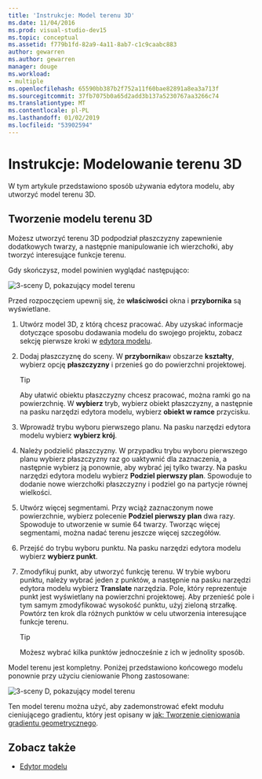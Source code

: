 ```yaml
---
title: 'Instrukcje: Model terenu 3D'
ms.date: 11/04/2016
ms.prod: visual-studio-dev15
ms.topic: conceptual
ms.assetid: f779b1fd-82a9-4a11-8ab7-c1c9caabc883
author: gewarren
ms.author: gewarren
manager: douge
ms.workload:
- multiple
ms.openlocfilehash: 65590bb387b2f752a11f60bae82891a8ea3a713f
ms.sourcegitcommit: 37fb7075b0a65d2add3b137a5230767aa3266c74
ms.translationtype: MT
ms.contentlocale: pl-PL
ms.lasthandoff: 01/02/2019
ms.locfileid: "53902594"
---
```

# <a name="how-to-model-3d-terrain"></a>Instrukcje: Modelowanie terenu 3D

W tym artykule przedstawiono sposób używania edytora modelu, aby utworzyć model terenu 3D.

## <a name="create-a-3d-terrain-model"></a>Tworzenie modelu terenu 3D

Możesz utworzyć terenu 3D podpodział płaszczyzny zapewnienie dodatkowych twarzy, a następnie manipulowanie ich wierzchołki, aby tworzyć interesujące funkcje terenu.

Gdy skończysz, model powinien wyglądać następująco:

![3&#45;sceny D, pokazujący model terenu](../designers/media/digit-terrain-model.png)

Przed rozpoczęciem upewnij się, że **właściwości** okna i **przybornika** są wyświetlane.

1.  Utwórz model 3D, z którą chcesz pracować. Aby uzyskać informacje dotyczące sposobu dodawania modelu do swojego projektu, zobacz sekcję pierwsze kroki w [edytora modelu](../designers/model-editor.md).

2.  Dodaj płaszczyznę do sceny. W **przybornika**w obszarze **kształty**, wybierz opcję **płaszczyzny** i przenieś go do powierzchni projektowej.

    > [!TIP]
    > Aby ułatwić obiektu płaszczyzny chcesz pracować, można ramki go na powierzchnię. W **wybierz** tryb, wybierz obiekt płaszczyzny, a następnie na pasku narzędzi edytora modelu, wybierz **obiekt w ramce** przycisku.

3.  Wprowadź trybu wyboru pierwszego planu. Na pasku narzędzi edytora modelu wybierz **wybierz krój**.

4.  Należy podzielić płaszczyzny. W przypadku trybu wyboru pierwszego planu wybierz płaszczyzny raz go uaktywnić dla zaznaczenia, a następnie wybierz ją ponownie, aby wybrać jej tylko twarzy. Na pasku narzędzi edytora modelu wybierz **Podziel pierwszy plan**. Spowoduje to dodanie nowe wierzchołki płaszczyzny i podziel go na partycje równej wielkości.

5.  Utwórz więcej segmentami. Przy wciąż zaznaczonym nowe powierzchnie, wybierz polecenie **Podziel pierwszy plan** dwa razy. Spowoduje to utworzenie w sumie 64 twarzy. Tworząc więcej segmentami, można nadać terenu jeszcze więcej szczegółów.

6.  Przejść do trybu wyboru punktu. Na pasku narzędzi edytora modelu wybierz **wybierz punkt**.

7.  Zmodyfikuj punkt, aby utworzyć funkcję terenu. W trybie wyboru punktu, należy wybrać jeden z punktów, a następnie na pasku narzędzi edytora modelu wybierz **Translate** narzędzia. Pole, który reprezentuje punkt jest wyświetlany na powierzchni projektowej. Aby przenieść pole i tym samym zmodyfikować wysokość punktu, użyj zieloną strzałkę. Powtórz ten krok dla różnych punktów w celu utworzenia interesujące funkcje terenu.

    > [!TIP]
    > Możesz wybrać kilka punktów jednocześnie z ich w jednolity sposób.

Model terenu jest kompletny. Poniżej przedstawiono końcowego modelu ponownie przy użyciu cieniowanie Phong zastosowane:

![3&#45;sceny D, pokazujący model terenu](../designers/media/digit-terrain-model.png)

Ten model terenu można użyć, aby zademonstrować efekt modułu cieniującego gradientu, który jest opisany w [jak: Tworzenie cieniowania gradientu geometrycznego](../designers/how-to-create-a-geometry-based-gradient-shader.md).

## <a name="see-also"></a>Zobacz także

- [Edytor modelu](../designers/model-editor.md)
